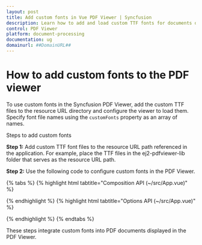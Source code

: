 ```yaml
---
layout: post
title: Add custom fonts in Vue PDF Viewer | Syncfusion
description: Learn how to add and load custom TTF fonts for documents displayed in the Vue PDF Viewer using the customFonts property.
control: PDF Viewer
platform: document-processing
documentation: ug
domainurl: ##DomainURL##
---
```


# How to add custom fonts to the PDF viewer

To use custom fonts in the Syncfusion PDF Viewer, add the custom TTF files to the resource URL directory and configure the viewer to load them. Specify font file names using the `customFonts` property as an array of names.

Steps to add custom fonts

**Step 1:** Add custom TTF font files to the resource URL path referenced in the application. For example, place the TTF files in the ej2-pdfviewer-lib folder that serves as the resource URL path.

**Step 2:** Use the following code to configure custom fonts in the PDF Viewer.

{% tabs %}
{% highlight html tabtitle="Composition API (~/src/App.vue)" %}

<template>
  <ejs-pdfviewer id="pdfViewer" :documentPath="documentPath" :customFonts = "customFonts">
  </ejs-pdfviewer>
</template>

<script setup>
import {
  PdfViewerComponent as EjsPdfviewer, Toolbar, Magnification, Navigation, LinkAnnotation,
  BookmarkView, ThumbnailView, Print, TextSelection, TextSearch,
  Annotation, FormDesigner, FormFields
} from '@syncfusion/ej2-vue-pdfviewer';
import { provide } from 'vue';

const documentPath = "PDF_Succinctly.pdf";
const customFonts= ["arialbd.ttf", "arial.ttf", "BKANT.TTF", "calibri.ttf", "GARA.TTF", "GARAIT.TTF", "msgothic.ttc", "trebuc.ttf", "wingding.ttf"];
provide('PdfViewer', [Toolbar, Magnification, Navigation, LinkAnnotation, BookmarkView, ThumbnailView,
  Print, TextSelection, TextSearch, Annotation, FormDesigner, FormFields])
</script>

{% endhighlight %}
{% highlight html tabtitle="Options API (~/src/App.vue)" %}

<template>
  <ejs-pdfviewer id="pdfViewer" :documentPath="documentPath" :customFonts = "customFonts">
  </ejs-pdfviewer>
</template>

<script>
import {
  PdfViewerComponent, Toolbar, Magnification, Navigation, LinkAnnotation,
  BookmarkView, ThumbnailView, Print, TextSelection, TextSearch,
  Annotation, FormDesigner, FormFields
} from '@syncfusion/ej2-vue-pdfviewer';

export default {
  name: 'App',
  components: {
    'ejs-pdfviewer': PdfViewerComponent
  },
  data() {
    return {
      documentPath: "PDF_Succinctly.pdf",
      customFonts: ["arialbd.ttf", "arial.ttf", "BKANT.TTF", "calibri.ttf", "GARA.TTF", "GARAIT.TTF", "msgothic.ttc", "trebuc.ttf", "wingding.ttf"],
    };
  },
  provide: {
    PdfViewer: [Toolbar, Magnification, Navigation, LinkAnnotation, BookmarkView, ThumbnailView,
    Print, TextSelection, TextSearch, Annotation, FormDesigner, FormFields]
  }
}
</script>

{% endhighlight %}
{% endtabs %}

These steps integrate custom fonts into PDF documents displayed in the PDF Viewer.
